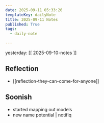 ```yaml
---
date: 2025-09-11 05:33:26
templateKey: dailyNote
title: 2025-09-11 Notes
published: True
tags:
  - daily-note

---
```


yesterday: [[ 2025-09-10-notes ]]

## Reflection

- [[reflection-they-can-come-for-anyone]]

## Soonish

- started mapping out models
- new name potential | notifiq
